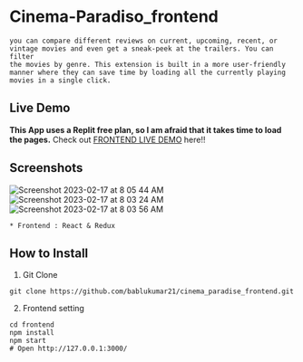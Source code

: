 # Cinema-Paradiso_frontend
```In this web application you will find many informative movie reviews,
you can compare different reviews on current, upcoming, recent, or
vintage movies and even get a sneak-peek at the trailers. You can filter
the movies by genre. This extension is built in a more user-friendly
manner where they can save time by loading all the currently playing
movies in a single click.
```
## Live Demo
**This App uses a Replit free plan, so I am afraid that it takes time to load the pages.**
Check out [FRONTEND LIVE DEMO](https://cinemaparadisefrontend.bablukumar9.repl.co) here!!

## Screenshots
![Screenshot 2023-02-17 at 8 05 44 AM](https://user-images.githubusercontent.com/97200801/219535218-c75a7d6c-0ced-4601-a01e-2048de7565a6.png)
![Screenshot 2023-02-17 at 8 03 24 AM](https://user-images.githubusercontent.com/97200801/219534905-888c8da3-65fd-4cbb-974b-b77736ee3473.png)
![Screenshot 2023-02-17 at 8 03 56 AM](https://user-images.githubusercontent.com/97200801/219534984-8b341f1e-bf4f-49d3-8ef3-fb2ef080cc7c.png)





```
* Frontend : React & Redux
```
## How to Install
1. Git Clone
```
git clone https://github.com/bablukumar21/cinema_paradise_frontend.git
```

2. Frontend setting
```
cd frontend
npm install
npm start
# Open http://127.0.0.1:3000/
```
